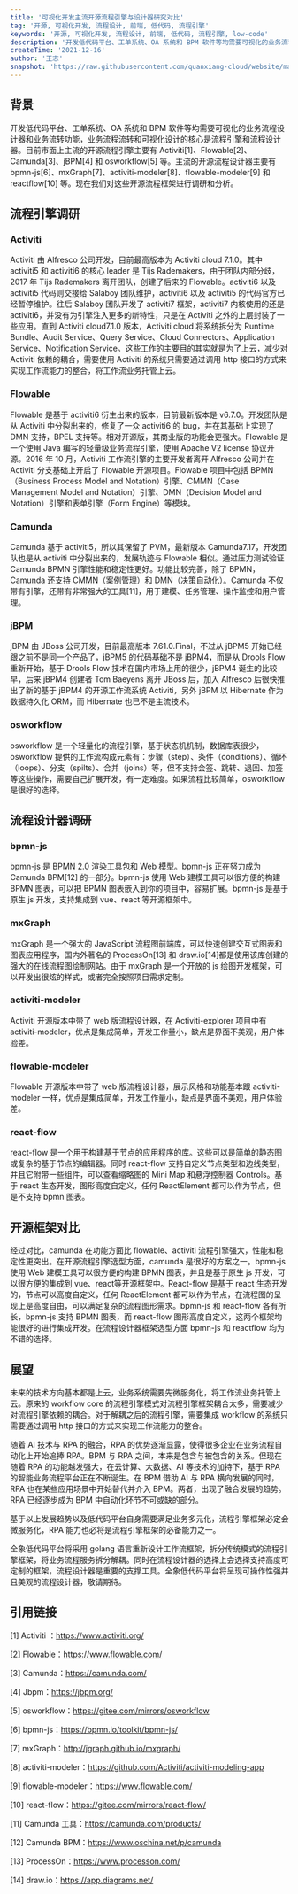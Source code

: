```yaml
---
title: '可视化开发主流开源流程引擎与设计器研究对比'
tag: '开源, 可视化开发, 流程设计, 前端, 低代码, 流程引擎'
keywords: '开源, 可视化开发, 流程设计, 前端, 低代码, 流程引擎, low-code'
description: '开发低代码平台、工单系统、OA 系统和 BPM 软件等均需要可视化的业务流程设计器和业务流转功能，业务流程流转和可视化设计的核心是流程引擎和流程设计器。目前市面上主流的开源流程引擎主要有 Activiti、Flowable、Camunda、jBPM 和 osworkflow 等。主流的开源流程设计器主要有 bpmn-js、mxGraph、activiti-modeler、flowable-modeler 和 reactflow 等。现在我们对这些开源流程框架进行调研和分析。'
createTime: '2021-12-16'
author: '王志'
snapshot: 'https://raw.githubusercontent.com/quanxiang-cloud/website/main/static/images/blogs/Visualization%20development%20open%20source%20process%20engine%20and%20designer%20comparison/cover.png'
---
```


## 背景

开发低代码平台、工单系统、OA 系统和 BPM 软件等均需要可视化的业务流程设计器和业务流转功能，业务流程流转和可视化设计的核心是流程引擎和流程设计器。目前市面上主流的开源流程引擎主要有 Activiti[1]、Flowable[2]、Camunda[3]、jBPM[4] 和 osworkflow[5] 等。主流的开源流程设计器主要有 bpmn-js[6]、mxGraph[7]、activiti-modeler[8]、flowable-modeler[9] 和 reactflow[10] 等。现在我们对这些开源流程框架进行调研和分析。

## 流程引擎调研

### Activiti

Activiti 由 Alfresco 公司开发，目前最高版本为 Activiti cloud 7.1.0。其中 activiti5 和 activiti6 的核心 leader 是 Tijs Rademakers，由于团队内部分歧，2017 年 Tijs Rademakers 离开团队，创建了后来的 Flowable。activiti6 以及 activiti5 代码则交接给 Salaboy 团队维护，activiti6 以及 activiti5 的代码官方已经暂停维护。往后 Salaboy 团队开发了 activiti7 框架，activiti7 内核使用的还是 activiti6，并没有为引擎注入更多的新特性，只是在 Activiti 之外的上层封装了一些应用。直到 Activiti cloud7.1.0 版本，Activiti cloud 将系统拆分为 Runtime Bundle、Audit Service、Query Service、Cloud Connectors、Application Service、Notification Service。这些工作的主要目的其实就是为了上云，减少对 Activiti 依赖的耦合，需要使用 Activiti 的系统只需要通过调用 http 接口的方式来实现工作流能力的整合，将工作流业务托管上云。



### Flowable

Flowable 是基于 activiti6 衍生出来的版本，目前最新版本是 v6.7.0。开发团队是从 Activiti 中分裂出来的，修复了一众 activiti6 的 bug，并在其基础上实现了 DMN 支持，BPEL 支持等。相对开源版，其商业版的功能会更强大。Flowable 是一个使用 Java 编写的轻量级业务流程引擎，使用 Apache V2 license 协议开源。2016 年 10 月，Activiti 工作流引擎的主要开发者离开 Alfresco 公司并在 Activiti 分支基础上开启了 Flowable 开源项目。Flowable 项目中包括 BPMN（Business Process Model and Notation）引擎、CMMN（Case Management Model and Notation）引擎、DMN（Decision Model and Notation）引擎和表单引擎（Form Engine）等模块。



### Camunda

Camunda 基于 activiti5，所以其保留了 PVM，最新版本 Camunda7.17，开发团队也是从 activiti 中分裂出来的，发展轨迹与 Flowable 相似。通过压力测试验证 Camunda BPMN 引擎性能和稳定性更好。功能比较完善，除了 BPMN，Camunda 还支持 CMMN（案例管理）和 DMN（决策自动化）。Camunda 不仅带有引擎，还带有非常强大的工具[11]，用于建模、任务管理、操作监控和用户管理。



### jBPM

jBPM 由 JBoss 公司开发，目前最高版本 7.61.0.Final，不过从  jBPM5 开始已经跟之前不是同一个产品了，jBPM5 的代码基础不是 jBPM4，而是从 Drools Flow 重新开始，基于 Drools Flow 技术在国内市场上用的很少，jBPM4 诞生的比较早，后来 jBPM4 创建者 Tom Baeyens 离开 JBoss 后，加入 Alfresco 后很快推出了新的基于 jBPM4 的开源工作流系统 Activiti，另外 jBPM 以 Hibernate 作为数据持久化 ORM，而 Hibernate 也已不是主流技术。



### osworkflow

osworkflow 是一个轻量化的流程引擎，基于状态机机制，数据库表很少，osworkflow 提供的工作流构成元素有：步骤（step）、条件（conditions）、循环（loops）、分支（spilts）、合并（joins）等，但不支持会签、跳转、退回、加签等这些操作，需要自己扩展开发，有一定难度。如果流程比较简单，osworkflow 是很好的选择。



## 流程设计器调研

### bpmn-js

bpmn-js 是 BPMN 2.0 渲染工具包和 Web 模型。bpmn-js 正在努力成为 Camunda BPM[12] 的一部分。bpmn-js 使用 Web 建模工具可以很方便的构建 BPMN 图表，可以把 BPMN 图表嵌入到你的项目中，容易扩展。bpmn-js 是基于原生 js 开发，支持集成到 vue、react 等开源框架中。



### mxGraph

mxGraph 是一个强大的 JavaScript 流程图前端库，可以快速创建交互式图表和图表应用程序，国内外著名的 ProcessOn[13] 和 draw.io[14]都是使用该库创建的强大的在线流程图绘制网站。由于 mxGraph 是一个开放的 js 绘图开发框架，可以开发出很炫的样式，或者完全按照项目需求定制。



### activiti-modeler

Activiti 开源版本中带了 web 版流程设计器，在 Activiti-explorer 项目中有 activiti-modeler，优点是集成简单，开发工作量小，缺点是界面不美观，用户体验差。



### flowable-modeler

Flowable 开源版本中带了 web 版流程设计器，展示风格和功能基本跟 activiti-modeler 一样，优点是集成简单，开发工作量小，缺点是界面不美观，用户体验差。



### react-flow

react-flow 是一个用于构建基于节点的应用程序的库。这些可以是简单的静态图或复杂的基于节点的编辑器。同时 react-flow 支持自定义节点类型和边线类型，并且它附带一些组件，可以查看缩略图的 Mini Map 和悬浮控制器 Controls。基于 react 生态开发，图形高度自定义，任何 ReactElement 都可以作为节点，但是不支持 bpmn 图表。



## 开源框架对比

经过对比，camunda 在功能方面比 flowable、activiti 流程引擎强大，性能和稳定性更突出。在开源流程引擎选型方面，camunda 是很好的方案之一。bpmn-js 使用 Web 建模工具可以很方便的构建 BPMN 图表，并且是基于原生 js 开发，可以很方便的集成到 vue、react等开源框架中。React-flow 是基于 react 生态开发的，节点可以高度自定义，任何 ReactElement 都可以作为节点，在流程图的呈现上是高度自由，可以满足复杂的流程图形需求。bpmn-js 和 react-flow 各有所长，bpmn-js 支持 BPMN 图表，而 react-flow 图形高度自定义，这两个框架均能很好的进行集成开发。在流程设计器框架选型方面 bpmn-js 和 reactflow 均为不错的选择。

## 展望

未来的技术方向基本都是上云，业务系统需要先微服务化，将工作流业务托管上云。原来的 workflow core 的流程引擎模式对流程引擎框架耦合太多，需要减少对流程引擎依赖的耦合。对于解耦之后的流程引擎，需要集成 workflow 的系统只需要通过调用 http 接口的方式来实现工作流能力的整合。

随着 AI 技术与 RPA 的融合，RPA 的优势逐渐显露，使得很多企业在业务流程自动化上开始追捧 RPA。BPM 与 RPA 之间，本来是包含与被包含的关系。但现在随着 RPA 的功能越发强大，在云计算、大数据、AI 等技术的加持下，基于 RPA 的智能业务流程平台正在不断诞生。在 BPM 借助 AI 与 RPA 横向发展的同时，RPA 也在某些应用场景中开始替代并介入 BPM。两者，出现了融合发展的趋势。RPA 已经逐步成为 BPM 中自动化环节不可或缺的部分。

基于以上发展趋势以及低代码平台自身需要满足业务多元化，流程引擎框架必定会微服务化，RPA 能力也必将是流程引擎框架的必备能力之一。

全象低代码平台将采用 golang 语言重新设计工作流框架，拆分传统模式的流程引擎框架，将业务流程服务拆分解耦。同时在流程设计器的选择上会选择支持高度可定制的框架，流程设计器是重要的支撑工具。全象低代码平台将呈现可操作性强并且美观的流程设计器，敬请期待。



 ## 引用链接

[1] Activiti ：https://www.activiti.org/

[2] Flowable：https://www.flowable.com/

[3] Camunda：https://camunda.com/

[4] Jbpm：https://jbpm.org/

[5] osworkflow：https://gitee.com/mirrors/osworkflow

[6] bpmn-js：https://bpmn.io/toolkit/bpmn-js/

[7] mxGraph：http://jgraph.github.io/mxgraph/

[8] activiti-modeler：https://github.com/Activiti/activiti-modeling-app

[9] flowable-modeler：https://wwv.flowable.com/

[10] react-flow：https://gitee.com/mirrors/react-flow/

[11] Camunda 工具：https://camunda.com/products/

[12] Camunda BPM：https://www.oschina.net/p/camunda

[13] ProcessOn：https://www.processon.com/

[14] draw.io：https://app.diagrams.net/

